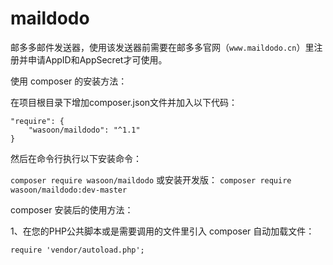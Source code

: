 # maildodo
邮多多邮件发送器，使用该发送器前需要在邮多多官网（`www.maildodo.cn`）里注册并申请AppID和AppSecret才可使用。

使用 composer 的安装方法：

在项目根目录下增加composer.json文件并加入以下代码：

    "require": {
        "wasoon/maildodo": "^1.1"
    }

然后在命令行执行以下安装命令：

`composer require wasoon/maildodo`
或安装开发版：
`composer require wasoon/maildodo:dev-master`

composer 安装后的使用方法：

1、在您的PHP公共脚本或是需要调用的文件里引入 composer 自动加载文件：

`require 'vendor/autoload.php';`